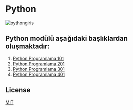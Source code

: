 # Python

![pythongiris](https://kaltura-cdn2.erstream.com/p/113/sp/0/thumbnail/entry_id/0_fdq5v71x/version/100000/width/382/height/271)

## Python modülü aşağıdaki başlıklardan oluşmaktadır:
1. [Python Programlama 101](../3.%20Python/python101.ipynb)
2. [Python Programlama 201](../3.%20Python/python201.ipynb)
3. [Python Programlama 301]()
4. [Python Programlama 401]()

## License
[MIT](https://choosealicense.com/licenses/mit/)